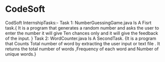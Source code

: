 # CodeSoft
CodSoft InternshipTasks:-
Task 1: NumberGuessingGame.java Is A Fisrt task.{ It is a program that generates a random number and asks the user to enter the number it will give Ten chances only and it will give the feedback of the input. }
Task 2: 
WordCounter.java Is A SecondTask.
{It is a program that Counts Total number of word by extracting the user input or text file . It returns the total number of words ,Frequency of each word and Number of unique words.}    
